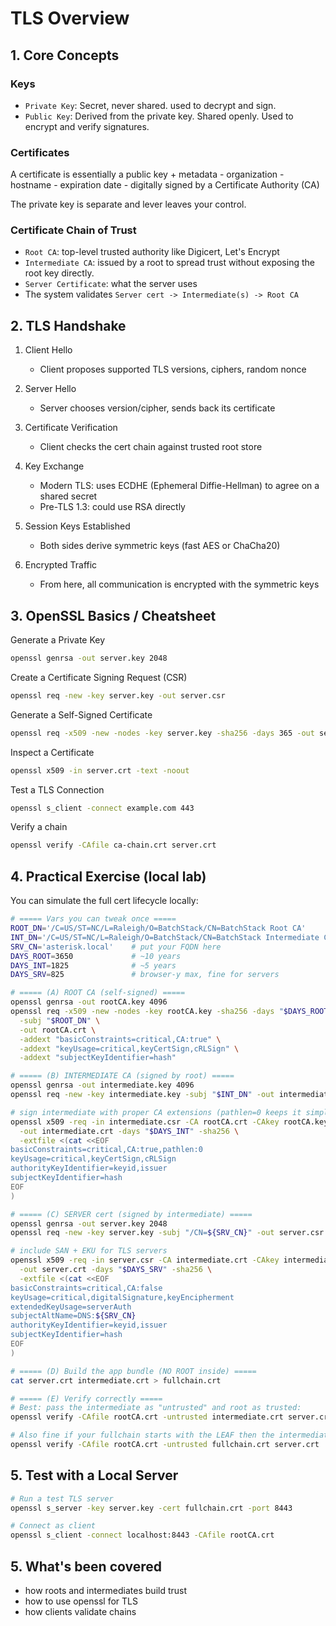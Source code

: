 # TLS Overview

## 1. Core Concepts

### Keys

- `Private Key`: Secret, never shared. used to decrypt and sign.
- `Public Key`: Derived from the private key. Shared openly. Used to encrypt and verify signatures.

### Certificates

A certificate is essentially a public key + metadata
    - organization
    - hostname
    - expiration date
    - digitally signed by a Certificate Authority (CA)

The private key is separate and lever leaves your control.

### Certificate Chain of Trust

- `Root CA`: top-level trusted authority like Digicert, Let's Encrypt
- `Intermediate CA`: issued by a root to spread trust without exposing the root key directly.
- `Server Certificate`: what the server uses
- The system validates `Server cert -> Intermediate(s) -> Root CA`

## 2. TLS Handshake

1. Client Hello
   - Client proposes supported TLS versions, ciphers, random nonce

2. Server Hello
   - Server chooses version/cipher, sends back its certificate

3. Certificate Verification
   - Client checks the cert chain against trusted root store

4. Key Exchange
   - Modern TLS: uses ECDHE (Ephemeral Diffie-Hellman) to agree on a shared secret
   - Pre-TLS 1.3: could use RSA directly

5. Session Keys Established
   - Both sides derive symmetric keys (fast AES or ChaCha20)

6. Encrypted Traffic
   - From here, all communication is encrypted with the symmetric keys

## 3. OpenSSL Basics / Cheatsheet

Generate a Private Key

```bash
openssl genrsa -out server.key 2048
```

Create a Certificate Signing Request (CSR)

```bash
openssl req -new -key server.key -out server.csr
```

Generate a Self-Signed Certificate

```bash
openssl req -x509 -new -nodes -key server.key -sha256 -days 365 -out server.crt
```

Inspect a Certificate

```bash
openssl x509 -in server.crt -text -noout
```

Test a TLS Connection

```bash
openssl s_client -connect example.com 443
```

Verify a chain

```bash
openssl verify -CAfile ca-chain.crt server.crt
```

## 4. Practical Exercise (local lab)

You can simulate the full cert lifecycle locally:

```bash
# ===== Vars you can tweak once =====
ROOT_DN='/C=US/ST=NC/L=Raleigh/O=BatchStack/CN=BatchStack Root CA'
INT_DN='/C=US/ST=NC/L=Raleigh/O=BatchStack/CN=BatchStack Intermediate CA'
SRV_CN='asterisk.local'    # put your FQDN here
DAYS_ROOT=3650             # ~10 years
DAYS_INT=1825              # ~5 years
DAYS_SRV=825               # browser-y max, fine for servers

# ===== (A) ROOT CA (self-signed) =====
openssl genrsa -out rootCA.key 4096
openssl req -x509 -new -nodes -key rootCA.key -sha256 -days "$DAYS_ROOT" \
  -subj "$ROOT_DN" \
  -out rootCA.crt \
  -addext "basicConstraints=critical,CA:true" \
  -addext "keyUsage=critical,keyCertSign,cRLSign" \
  -addext "subjectKeyIdentifier=hash"

# ===== (B) INTERMEDIATE CA (signed by root) =====
openssl genrsa -out intermediate.key 4096
openssl req -new -key intermediate.key -subj "$INT_DN" -out intermediate.csr

# sign intermediate with proper CA extensions (pathlen=0 keeps it simple)
openssl x509 -req -in intermediate.csr -CA rootCA.crt -CAkey rootCA.key -CAcreateserial \
  -out intermediate.crt -days "$DAYS_INT" -sha256 \
  -extfile <(cat <<EOF
basicConstraints=critical,CA:true,pathlen:0
keyUsage=critical,keyCertSign,cRLSign
authorityKeyIdentifier=keyid,issuer
subjectKeyIdentifier=hash
EOF
)

# ===== (C) SERVER cert (signed by intermediate) =====
openssl genrsa -out server.key 2048
openssl req -new -key server.key -subj "/CN=${SRV_CN}" -out server.csr

# include SAN + EKU for TLS servers
openssl x509 -req -in server.csr -CA intermediate.crt -CAkey intermediate.key -CAcreateserial \
  -out server.crt -days "$DAYS_SRV" -sha256 \
  -extfile <(cat <<EOF
basicConstraints=critical,CA:false
keyUsage=critical,digitalSignature,keyEncipherment
extendedKeyUsage=serverAuth
subjectAltName=DNS:${SRV_CN}
authorityKeyIdentifier=keyid,issuer
subjectKeyIdentifier=hash
EOF
)

# ===== (D) Build the app bundle (NO ROOT inside) =====
cat server.crt intermediate.crt > fullchain.crt

# ===== (E) Verify correctly =====
# Best: pass the intermediate as "untrusted" and root as trusted:
openssl verify -CAfile rootCA.crt -untrusted intermediate.crt server.crt

# Also fine if your fullchain starts with the LEAF then the intermediate:
openssl verify -CAfile rootCA.crt -untrusted fullchain.crt server.crt
```

## 5. Test with a Local Server

```bash
# Run a test TLS server
openssl s_server -key server.key -cert fullchain.crt -port 8443

# Connect as client
openssl s_client -connect localhost:8443 -CAfile rootCA.crt
```

## 5. What's been covered

- how roots and intermediates build trust
- how to use openssl for TLS
- how clients validate chains
